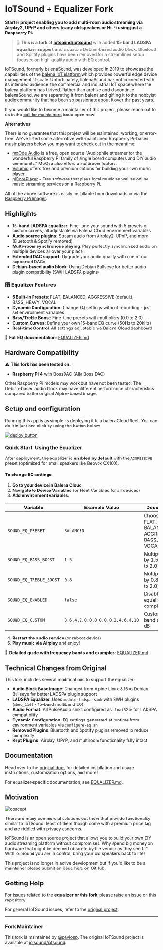 # IoTSound + Equalizer Fork

**Starter project enabling you to add multi-room audio streaming via Airplay2, UPnP and others to any old speakers or Hi-Fi using just a Raspberry Pi.**

> 🎚️ **This is a fork of [iotsound/iotsound](https://github.com/iotsound/iotsound)** with added **15-band LADSPA equalizer support** and a custom Debian-based audio block. Bluetooth and Spotify plugins have been removed for a streamlined setup focused on high-quality audio with EQ control.

IoTSound, formerly balenaSound, was developed in 2019 to showcase the capabilities of the [balena IoT platform](https://www.balena.io/) which provides powerful edge device management at scale. Unfortunately, balenaSound has not connected with its intended audience: the commercial and industrial IoT space where the balena platform has thrived. Rather than archive and discontinue balenaSound, we are separating it from balena and gifting it to the hobbyist audio community that has been so passionate about it over the past years. 

If you would like to become a maintainer of this project, please reach out to us in the [call for maintainers](https://github.com/iotsound/iotsound/issues/689) issue open now!

**Alternatives**

There is no guarantee that this project will be maintained, working, or error-free. We've listed some alternative well-maintained Raspberry Pi-based music players below you may want to check out in the meantime:
 
- [moOde Audio](https://moodeaudio.org/) is a free, open source "Audiophile streamer for the wonderful Raspberry Pi family of single board computers and DIY audio community." MoOde also offers a multiroom feature.
- [Volumio](https://volumio.com/) offers free and premium options for building your own music player.
- [piCorePlayer](https://www.picoreplayer.org/) - Free software that plays local music as well as online music streaming services on a Raspberry Pi.

All of the above software is easily installable from downloads or via the [Raspberry Pi Imager](https://www.raspberrypi.com/software/).

## Highlights

- **15-band LADSPA equalizer**: Fine-tune your sound with 5 presets or custom curves, all adjustable via Balena Cloud environment variables
- **Audio source plugins**: Stream audio from Airplay2, UPnP, and more (Bluetooth & Spotify removed)
- **Multi-room synchronous playing**: Play perfectly synchronized audio on multiple devices all over your place
- **Extended DAC support**: Upgrade your audio quality with one of our supported DACs
- **Debian-based audio block**: Using Debian Bullseye for better audio plugin compatibility (SWH LADSPA plugins)

### 🎛️ Equalizer Features

- **5 Built-in Presets**: FLAT, BALANCED, AGGRESSIVE (default), BASS_HEAVY, VOCAL
- **Dynamic Configuration**: Change EQ settings without rebuilding - just set environment variables
- **Bass/Treble Boost**: Fine-tune presets with multipliers (0.0 to 2.0)
- **Custom Curves**: Define your own 15-band EQ curve (50Hz to 20kHz)
- **Real-time Control**: All settings adjustable via Balena Cloud dashboard

📖 **Full EQ documentation**: [EQUALIZER.md](EQUALIZER.md)

## Hardware Compatibility

⚠️ **This fork has been tested on:**
- **Raspberry Pi 4** with BossDAC (Allo Boss DAC)

Other Raspberry Pi models may work but have not been tested. The Debian-based audio block may have different performance characteristics compared to the original Alpine-based image.

## Setup and configuration

Running this app is as simple as deploying it to a balenaCloud fleet. You can do it in just one click by using the button below:

[![deploy button](https://balena.io/deploy.svg)](https://dashboard.balena-cloud.com/deploy?repoUrl=https://github.com/pavlosp/iotsound&defaultDeviceType=raspberry-pi)

### Quick Start: Using the Equalizer

After deployment, the equalizer is **enabled by default** with the `AGGRESSIVE` preset (optimized for small speakers like Beovox CX100).

#### To change EQ settings:

1. **Go to your device in Balena Cloud**
2. **Navigate to Device Variables** (or Fleet Variables for all devices)
3. **Add environment variables**:

| Variable | Example Value | Description |
|----------|---------------|-------------|
| `SOUND_EQ_PRESET` | `BALANCED` | Choose: FLAT, BALANCED, AGGRESSIVE, BASS_HEAVY, VOCAL |
| `SOUND_EQ_BASS_BOOST` | `1.5` | Multiply bass by 1.5x (0.0 to 2.0) |
| `SOUND_EQ_TREBLE_BOOST` | `0.8` | Multiply treble by 0.8x (0.0 to 2.0) |
| `SOUND_EQ_ENABLED` | `false` | Disable equalizer completely |
| `SOUND_EQ_CUSTOM` | `8,6,4,2,0,0,0,0,0,0,2,4,6,8,10` | Custom 15-band curve in dB |

4. **Restart the audio service** (or reboot device)
5. **Play music via Airplay** and enjoy!

📖 **Detailed guide with frequency bands and examples**: [EQUALIZER.md](EQUALIZER.md)

## Technical Changes from Original

This fork includes several modifications to support the equalizer:

- **Audio Block Base Image**: Changed from Alpine Linux 3.15 to Debian Bullseye for better LADSPA plugin support
- **LADSPA Equalizer**: Uses `module-ladspa-sink` with SWH plugins (`mbeq_1197` - 15-band multiband EQ)
- **Audio Format**: All PulseAudio sinks configured as `float32le` for LADSPA compatibility
- **Dynamic Configuration**: EQ settings generated at runtime from environment variables via `configure-eq.sh`
- **Removed Plugins**: Bluetooth and Spotify plugins removed to reduce complexity
- **Kept Plugins**: Airplay, UPnP, and multiroom functionality fully intact

## Documentation

Head over to the [original docs](https://iotsound.github.io/) for detailed installation and usage instructions, customization options, and more!

For equalizer-specific documentation, see [EQUALIZER.md](EQUALIZER.md).

## Motivation

![concept](https://raw.githubusercontent.com/iotsound/iotsound/master/docs/images/sound.png)

There are many commercial solutions out there that provide functionality similar to IoTSound. Most of them though come with a premium price tag and are riddled with privacy concerns.

IoTSound is an open source project that allows you to build your own DIY audio streaming platform without compromises. Why spend big money on hardware that might be deemed obsolete by the vendor as they see fit? With IoTSound you are in control, bring your old speakers back to life!

This project is no longer in active development but if you'd like to be a maintainer please submit an issue here on GitHub.

## Getting Help

For issues related to the **equalizer or this fork**, please [raise an issue](https://github.com/pavlosp/iotsound/issues/new) on this repository.

For general IoTSound issues, refer to the [original project](https://github.com/iotsound/iotsound).

---

### Fork Maintainer

This fork is maintained by [@pavlosp](https://github.com/pavlosp). The original IoTSound project is available at [iotsound/iotsound](https://github.com/iotsound/iotsound).
